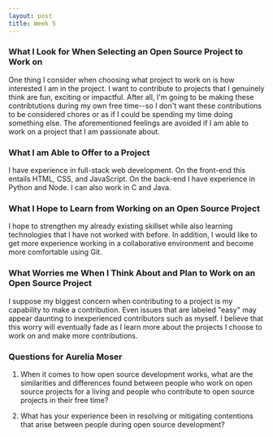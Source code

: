 ```yaml
---
layout: post
title: Week 5
---
```


### What I Look for When Selecting an Open Source Project to Work on
One thing I consider when choosing what project to work on is how interested I am in the project. I want to contribute to projects that I genuinely think are fun, exciting or impactful. After all, I'm going to be making these contribtutions during my own free time--so I don't want these contributions to be considered chores or as if I could be spending my time doing something else. The aforementioned feelings are avoided if I am able to work on a project that I am passionate about. 

### What I am Able to Offer to a Project
I have experience in full-stack web development. On the front-end this entails HTML, CSS, and JavaScript. On the back-end I have experience in Python and Node. I can also work in C and Java.

### What I Hope to Learn from Working on an Open Source Project
I hope to strengthen my already existing skillset while also learning technologies that I have not worked with before. In addition, I would like to get more experience working in a collaborative environment and become more comfortable using Git.

### What Worries me When I Think About and Plan to Work on an Open Source Project
I suppose my biggest concern when contributing to a project is my capability to make a contribution. Even issues that are labeled "easy" may appear daunting to inexperienced contributors such as myself. I believe that this worry will eventually fade as I learn more about the projects I choose to work on and make more contributions.

### Questions for Aurelia Moser
1. When it comes to how open source development works, what are the similarities and differences found between people who work on open source projects for a living and people who contribute to open source projects in their free time?

2. What has your experience been in resolving or mitigating contentions that arise between people during open source development?
